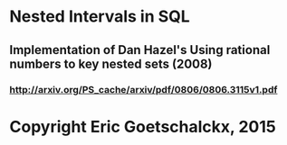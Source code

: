 # Nested Intervals in SQL
## Implementation of Dan Hazel's Using rational numbers to key nested sets (2008)
### http://arxiv.org/PS_cache/arxiv/pdf/0806/0806.3115v1.pdf

# Copyright Eric Goetschalckx, 2015
